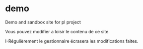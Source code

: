 # demo
Demo and sandbox site for pl project

Vous pouvez modifier a loisir le contenu de ce site.

I-Régulièrement le gestionnaire écrasera les modifications faites.
